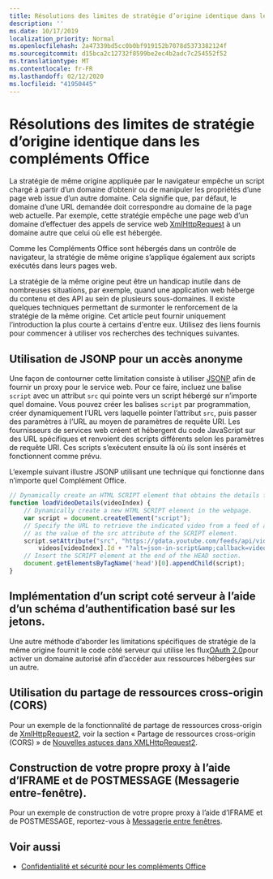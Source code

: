 ```yaml
---
title: Résolutions des limites de stratégie d’origine identique dans les compléments Office
description: ''
ms.date: 10/17/2019
localization_priority: Normal
ms.openlocfilehash: 2a47339bd5cc0b0bf919152b7078d5373382124f
ms.sourcegitcommit: d15bca2c12732f8599be2ec4b2adc7c254552f52
ms.translationtype: MT
ms.contentlocale: fr-FR
ms.lasthandoff: 02/12/2020
ms.locfileid: "41950445"
---
```

# <a name="addressing-same-origin-policy-limitations-in-office-add-ins"></a>Résolutions des limites de stratégie d’origine identique dans les compléments Office

La stratégie de même origine appliquée par le navigateur empêche un script chargé à partir d’un domaine d’obtenir ou de manipuler les propriétés d’une page web issue d’un autre domaine. Cela signifie que, par défaut, le domaine d’une URL demandée doit correspondre au domaine de la page web actuelle. Par exemple, cette stratégie empêche une page web d’un domaine d’effectuer des appels de service web [XmlHttpRequest](https://www.w3.org/TR/XMLHttpRequest/) à un domaine autre que celui où elle est hébergée.

Comme les Compléments Office sont hébergés dans un contrôle de navigateur, la stratégie de même origine s’applique également aux scripts exécutés dans leurs pages web.

La stratégie de la même origine peut être un handicap inutile dans de nombreuses situations, par exemple, quand une application web héberge du contenu et des API au sein de plusieurs sous-domaines. Il existe quelques techniques permettant de surmonter le renforcement de la stratégie de la même origine. Cet article peut fournir uniquement l’introduction la plus courte à certains d'entre eux. Utilisez des liens fournis pour commencer à utiliser vos recherches des techniques suivantes.

## <a name="use-jsonp-for-anonymous-access"></a>Utilisation de JSONP pour un accès anonyme

Une façon de contourner cette limitation consiste à utiliser [JSONP](https://www.w3schools.com/js/js_json_jsonp.asp) afin de fournir un proxy pour le service web. Pour ce faire, incluez une balise `script` avec un attribut `src` qui pointe vers un script hébergé sur n’importe quel domaine. Vous pouvez créer les balises `script` par programmation, créer dynamiquement l’URL vers laquelle pointer l’attribut `src`, puis passer des paramètres à l’URL au moyen de paramètres de requête URI. Les fournisseurs de services web créent et hébergent du code JavaScript sur des URL spécifiques et renvoient des scripts différents selon les paramètres de requête URI. Ces scripts s’exécutent ensuite là où ils sont insérés et fonctionnent comme prévu.

L’exemple suivant illustre JSONP utilisant une technique qui fonctionne dans n’importe quel Complément Office.

```js
// Dynamically create an HTML SCRIPT element that obtains the details for the specified video.
function loadVideoDetails(videoIndex) {
    // Dynamically create a new HTML SCRIPT element in the webpage.
    var script = document.createElement("script");
    // Specify the URL to retrieve the indicated video from a feed of a current list of videos,
    // as the value of the src attribute of the SCRIPT element. 
    script.setAttribute("src", "https://gdata.youtube.com/feeds/api/videos/" + 
        videos[videoIndex].Id + "?alt=json-in-script&amp;callback=videoDetailsLoaded");
    // Insert the SCRIPT element at the end of the HEAD section.
    document.getElementsByTagName('head')[0].appendChild(script);
}

```


## <a name="implement-server-side-code-using-a-token-based-authorization-scheme"></a>Implémentation d’un script coté serveur à l’aide d’un schéma d’authentification basé sur les jetons.

Une autre méthode d’aborder les limitations spécifiques de stratégie de la même origine fournit le code côté serveur qui utilise les flux[OAuth 2.0](https://oauth.net/2/)pour activer un domaine autorisé afin d’accéder aux ressources hébergées sur un autre. 


## <a name="use-cross-origin-resource-sharing-cors"></a>Utilisation du partage de ressources cross-origin (CORS)


Pour un exemple de la fonctionnalité de partage de ressources cross-origin de [XmlHttpRequest2](https://dvcs.w3.org/hg/xhr/raw-file/tip/Overview.html), voir la section « Partage de ressources cross-origin (CORS) » de [Nouvelles astuces dans XMLHttpRequest2](https://www.html5rocks.com/en/tutorials/file/xhr2/).


## <a name="build-your-own-proxy-using-iframe-and-post-message-cross-window-messaging"></a>Construction de votre propre proxy à l’aide d’IFRAME et de POSTMESSAGE (Messagerie entre-fenêtre).


Pour un exemple de construction de votre propre proxy à l’aide d’IFRAME et de POSTMESSAGE, reportez-vous à [Messagerie entre fenêtres](http://ejohn.org/blog/cross-window-messaging/).


## <a name="see-also"></a>Voir aussi

- [Confidentialité et sécurité pour les compléments Office](../concepts/privacy-and-security.md)
    
